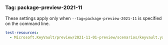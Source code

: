 ### Tag: package-preview-2021-11

These settings apply only when `--tag=package-preview-2021-11` is specified on the command line.

``` yaml $(tag) == 'package-preview-2021-11'
test-resources:
  - Microsoft.KeyVault/preview/2021-11-01-preview/scenarios/keyvault.yaml

```
